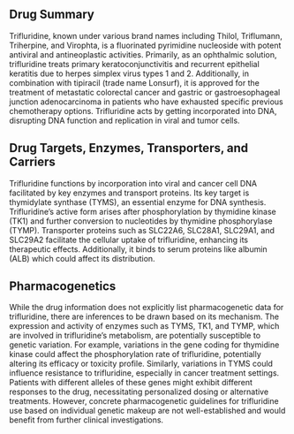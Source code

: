 ## Drug Summary
Trifluridine, known under various brand names including Thilol, Triflumann, Triherpine, and Virophta, is a fluorinated pyrimidine nucleoside with potent antiviral and antineoplastic activities. Primarily, as an ophthalmic solution, trifluridine treats primary keratoconjunctivitis and recurrent epithelial keratitis due to herpes simplex virus types 1 and 2. Additionally, in combination with tipiracil (trade name Lonsurf), it is approved for the treatment of metastatic colorectal cancer and gastric or gastroesophageal junction adenocarcinoma in patients who have exhausted specific previous chemotherapy options. Trifluridine acts by getting incorporated into DNA, disrupting DNA function and replication in viral and tumor cells.

## Drug Targets, Enzymes, Transporters, and Carriers
Trifluridine functions by incorporation into viral and cancer cell DNA facilitated by key enzymes and transport proteins. Its key target is thymidylate synthase (TYMS), an essential enzyme for DNA synthesis. Trifluridine’s active form arises after phosphorylation by thymidine kinase (TK1) and further conversion to nucleotides by thymidine phosphorylase (TYMP). Transporter proteins such as SLC22A6, SLC28A1, SLC29A1, and SLC29A2 facilitate the cellular uptake of trifluridine, enhancing its therapeutic effects. Additionally, it binds to serum proteins like albumin (ALB) which could affect its distribution.

## Pharmacogenetics
While the drug information does not explicitly list pharmacogenetic data for trifluridine, there are inferences to be drawn based on its mechanism. The expression and activity of enzymes such as TYMS, TK1, and TYMP, which are involved in trifluridine’s metabolism, are potentially susceptible to genetic variation. For example, variations in the gene coding for thymidine kinase could affect the phosphorylation rate of trifluridine, potentially altering its efficacy or toxicity profile. Similarly, variations in TYMS could influence resistance to trifluridine, especially in cancer treatment settings. Patients with different alleles of these genes might exhibit different responses to the drug, necessitating personalized dosing or alternative treatments. However, concrete pharmacogenetic guidelines for trifluridine use based on individual genetic makeup are not well-established and would benefit from further clinical investigations.